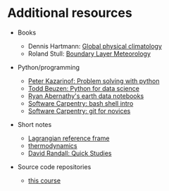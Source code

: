 # Additional resources

- Books

  - Dennis Hartmann: [Global physical climatology](https://gw2jh3xr2c.search.serialssolutions.com/?sid=sersol&SS_jc=TC0001767901&title=Global%20physical%20climatology)  
  - Roland Stull: [Boundary Layer Meteorology](https://gw2jh3xr2c.search.serialssolutions.com/?sid=sersol&SS_jc=TC0000806834&title=An%20introduction%20to%20boundary%20layer%20meteorology)  

- Python/programming

  - [Peter Kazarinof: Problem solving with python](https://atsc_web.eoas.ubc.ca/)
  - [Todd Beuzen: Python for data science](https://github.com/TomasBeuzen/python-programming-for-data-science)
  - [Ryan Abernathy's earth data notebooks](https://github.com/earth-env-data-science/earth-env-data-science-book)
  - [Software Carpentry: bash shell intro](https://swcarpentry.github.io/shell-novice/01-intro/index.html)
  - [Software Carpentry: git for novices](https://swcarpentry.github.io/git-novice)

- Short notes
  - [Lagrangian reference frame](https://www.dropbox.com/s/29itq49fw2d3bdk/lagrangian.pdf?dl=0)  
  - [thermodynamics](https://www.dropbox.com/s/9fzwukhcbad70n7/thermo.pdf?dl=0)  
  - [David Randall: Quick Studies](http://hogback.atmos.colostate.edu/group/dave/QuickStudies.html)
  
- Source code repositories

  - [this course](https://github.com/phaustin/ClimateLaboratoryBook/tree/jb)
